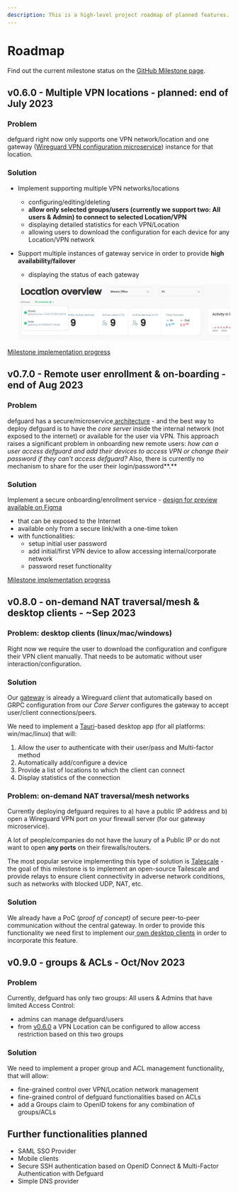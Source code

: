 ```yaml
---
description: This is a high-level project roadmap of planned features.
---
```


# Roadmap

Find out the current milestone status on the [GitHub Milestone page](https://github.com/DefGuard/defguard/milestones).

## v0.6.0 - Multiple VPN locations - planned: end of July 2023

### Problem

defguard right now only supports one VPN network/location and one gateway ([Wireguard VPN configuration microservice](../in-depth/architecture.md)) instance for that location.

### **Solution**

* Implement supporting multiple VPN networks/locations
  * configuring/editing/deleting
  * **allow only selected groups/users (currently we support two: All users & Admin) to connect to selected Location/VPN**
  * displaying detailed statistics for each VPN/Location
  * allowing users to download the configuration for each device for any Location/VPN network&#x20;
*   Support multiple instances of gateway service in order to provide **high availability/failover**

    * displaying the status of each gateway

    ![](../.gitbook/assets/gw.png)

[Milestone implementation progress](https://github.com/DefGuard/defguard/milestone/1)

## v0.7.0 - Remote user enrollment & on-boarding - end of Aug 2023

### Problem

defguard has a secure/microservice[ architecture](../in-depth/architecture.md) - and the best way to deploy defguard is to have the _core server_ inside the internal network (not exposed to the internet) or available for the user via VPN. This approach raises a significant problem in onboarding new remote users: _how can a user access defguard and add their devices to access VPN or change their password if they can't access defguard?_ Also, there is currently no mechanism to share for the user their login/password**.**&#x20;

### **Solution**

Implement a secure onboarding/enrollment service - [design for preview available on Figma](https://www.figma.com/file/uoFcgpOuVWa6g7tvKwB52o/defguard?type=design\&node-id=2138-5395\&mode=design\&t=fWyd8Cvl054jB4h4-0)

* that can be exposed to the Internet&#x20;
* available only from a secure link/with a one-time token
* with functionalities:
  * setup initial user password
  * add initial/first VPN device to allow accessing internal/corporate network
  * password reset functionality

[Milestone implementation progress](https://github.com/defguard/defguard/milestones/2)

## v0.8.0 - on-demand NAT traversal/mesh & desktop clients - \~Sep 2023&#x20;

### Problem: desktop clients (linux/mac/windows)

Right now we require the user to download the configuration and configure their VPN client manually. That needs to be automatic without user interaction/configuration.

### Solution

Our [gateway](https://github.com/DefGuard/gateway) is already a Wireguard _client_ that automatically based on GRPC configuration from our _Core Server_ configures the gateway to accept user/client connections/peers.

We need to implement a [Tauri](https://tauri.app/)-based desktop app (for all platforms: win/mac/linux) that will:

1. Allow the user to authenticate with their user/pass and Multi-factor method
2. Automatically add/configure a device
3. Provide a list of locations to which the client can connect
4. Display statistics of the connection

### Problem: on-demand NAT traversal/mesh networks

Currently deploying defguard requires to a) have a public IP address and b) open a Wireguard VPN port on your firewall server (for our gateway microservice).

A lot of people/companies do not have the luxury of a Public IP or do not want to open **any ports** on their firewalls/routers.

The most popular service implementing this type of solution is [Talescale](https://tailscale.com/) - the goal of this milestone is to implement an open-source Tailescale and provide relays to ensure client connectivity in adverse network conditions, such as networks with blocked UDP, NAT, etc.

### Solution

We already have a PoC (_proof of concept)_ of secure peer-to-peer communication without the central gateway. In order to provide this functionality we need first to implement our[ own desktop clients](roadmap.md#problem-desktop-clients-linux-mac-windows) in order to incorporate this feature.

## v0.9.0 - groups & ACLs -  Oct/Nov 2023

### Problem

Currently, defguard has only two groups: All users & Admins that have limited Access Control:

* admins can manage defguard/users
* from [v0.6.0](roadmap.md#v0.6.0-multiple-vpn-locations-planned-end-of-july-2023) a VPN Location can be configured to allow access restriction based on this two groups

### Solution

We need to implement a proper group and ACL management functionality, that will allow:

* fine-grained control over VPN/Location network management&#x20;
* fine-grained control of defguard functionalities based on ACLs
* add a Groups claim to OpenID tokens for any combination of groups/ACLs

## Further functionalities planned

* SAML SSO Provider
* Mobile clients
* Secure SSH authentication based on OpenID Connect & Multi-Factor Authentication with Defguard
* Simple DNS provider





